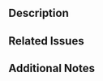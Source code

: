 ## Description
<!-- Provide a clear and concise description of the changes in this PR -->

## Related Issues
<!-- Link to any related issues here using #issue_number -->

## Additional Notes
<!-- Add any other context about the PR here -->

